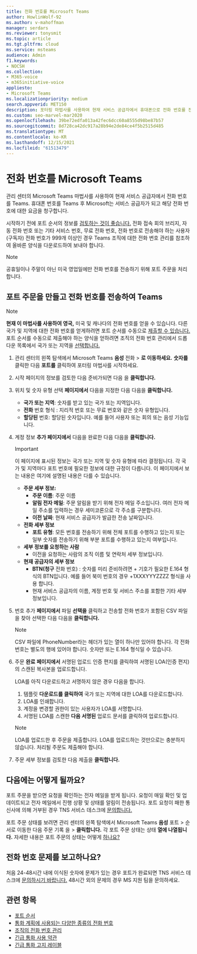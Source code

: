 ```yaml
---
title: 전화 번호를 Microsoft Teams
author: HowlinWolf-92
ms.author: v-mahoffman
manager: serdars
ms.reviewer: tonysmit
ms.topic: article
ms.tgt.pltfrm: cloud
ms.service: msteams
audience: Admin
f1.keywords:
- NOCSH
ms.collection:
- M365-voice
- m365initiative-voice
appliesto:
- Microsoft Teams
ms.localizationpriority: medium
search.appverid: MET150
description: 포터링 마법사를 사용하여 현재 서비스 공급자에서 휴대폰으로 전화 번호를 전송하는 Microsoft Teams.
ms.custom: seo-marvel-mar2020
ms.openlocfilehash: 39be72edfa013a42fec6dcc60a8555d98be87b57
ms.sourcegitcommit: 8d728ca42dc917a28b94e2de84ce4f5b2515d485
ms.translationtype: MT
ms.contentlocale: ko-KR
ms.lasthandoff: 12/15/2021
ms.locfileid: "61513479"
---
```

# <a name="transfer-phone-numbers-to-microsoft-teams"></a>전화 번호를 Microsoft Teams

관리 센터의 Microsoft Teams 마법사를 사용하여 현재 서비스 공급자에서 전화 번호를 Teams. 휴대폰 번호를 Teams 후 Microsoft는 서비스 공급자가 되고 해당 전화 번호에 대한 요금을 청구합니다.

시작하기 전에 포트 순서의 정보를 [검토하는 것이 좋습니다.](port-order-overview.md) 전화 접속 회의 브리지, 자동 전화 번호 또는 기타 서비스 번호, 무료 전화 번호, 전화 번호로 전송해야 하는 사용자(구독자) 전화 번호가 999개 [](../manage-phone-numbers-for-your-organization/manage-phone-numbers-for-your-organization.md) 이상인 경우 Teams 조직에 대한 전화 번호 관리를 참조하여 올바른 양식을 다운로드하여 보내야 합니다.

  > [!NOTE]
  > 공휴일이나 주말이 아닌 미국 영업일에만 전화 번호를 전송하기 위해 포트 주문을 처리합니다.

## <a name="create-a-port-order-and-transfer-your-phone-numbers-to-teams"></a>포트 주문을 만들고 전화 번호를 전송하여 Teams

> [!NOTE]
> **현재 이 마법사를 사용하여 영국,** 미국 및 캐나다의 전화 번호를 얻을 수 있습니다. 다른 국가 및 지역에 대한 전화 번호를 얻게하려면 포트 순서를 수동으로 [제출할 수 있습니다.](manually-submit-port-order.md) 포트 순서를 수동으로 제출해야 하는 양식을 얻하려면 조직의 전화 번호 관리에서 드롭다운 목록에서 국가 또는 지역을 [선택합니다.](../manage-phone-numbers-for-your-organization/manage-phone-numbers-for-your-organization.md)

1. 관리 센터의 왼쪽 탐색에서 Microsoft Teams **음성** 전화  >  **로 이동하세요.** **숫자를** 클릭한 다음 **포트를** 클릭하여 포터링 마법사를 시작하세요.
2. 시작 페이지의 정보를  검토한 다음 준비가되면 다음 을 **클릭합니다.**
3. 위치 및 숫자 유형 선택 **페이지에서** 다음을 지정한 다음 다음을 **클릭합니다.**

    - **국가 또는 지역**: 숫자를 받고 있는 국가 또는 지역입니다.
    - **전화** 번호 형식 : 지리적 번호 또는 무료 번호와 같은 숫자 유형입니다.
    - **할당된** 번호: 할당된 숫자입니다. 예를 들어 사용자 또는 회의 또는 음성 기능입니다.

4. 계정 정보 **추가 페이지에서** 다음을 완료한 다음 다음을 **클릭합니다.**

    > [!IMPORTANT]
    > 이 페이지에 표시된 정보는 국가 또는 지역 및 숫자 유형에 따라 결정됩니다. 각 국가 및 지역마다 포트 번호에 필요한 정보에 대한 규정이 다릅니다. 이 페이지에서 보는 내용은 여기에 설명된 내용은 다를 수 있습니다.

    - **주문 세부 정보:** 
        - **주문 이름**: 주문 이름
        - **알림 전자 메일**: 주문 알림을 받기 위해 전자 메일 주소입니다. 여러 전자 메일 주소를 입력하는 경우 세미코론으로 각 주소를 구분합니다.
        - **이전 날짜**: 현재 서비스 공급자가 발급한 전송 날짜입니다.
    - **전화 세부 정보**
        - **포트 유형**: 모든 번호를 전송하기 위해 전체 포트를 수행하고 있는지 또는 일부 숫자를 전송하기 위해 부분 포트를 수행하고 있는지 여부입니다.
    - **세부 정보를 요청하는 사람**  
        - 이전을 요청하는 사람의 조직 이름 및 연락처 세부 정보입니다.
    - **현재 공급자의 세부 정보**
        - **BTN(청구** 전화 번호) : 숫자를 미리 준비하려면 + 기호가 필요한 E.164 형식의 BTN입니다. 예를 들어 북미 번호의 경우 +1XXXYYYZZZZ 형식을 사용 합니다.
        - 현재 서비스 공급자의 이름, 계정 번호 및 서비스 주소를 포함한 기타 세부 정보입니다.
            
5. 번호 추가 **페이지에서** 파일 **선택을** 클릭하고 전송할 전화 번호가 포함된 CSV 파일을 찾아 선택한 다음 다음을 **클릭합니다.**  

    > [!NOTE]
    > CSV 파일에 PhoneNumber라는 헤더가 있는 열이 하나만 있어야 합니다. 각 전화 번호는 별도의 행에 있어야 합니다. 숫자만 또는 E.164 형식일 수 있습니다.

6. 주문 **완료** **페이지에서** 서명된 업로드 인증 편지를 클릭하여 서명된 LOA(인증 편지)의 스캔된 복사본을 업로드합니다.

    LOA를 아직 다운로드하고 서명하지 않은 경우 다음을 합니다.
    
    1. 템플릿 **다운로드를 클릭하여** 국가 또는 지역에 대한 LOA를 다운로드합니다. 
    2. LOA를 인쇄합니다.
    3. 계정을 변경할 권한이 있는 사용자가 LOA를 서명합니다.
    4. 서명된 LOA를 스캔한 **다음 서명된** 업로드 문서를 클릭하여 업로드합니다.

    > [!NOTE]
    > LOA를 업로드한 후 주문을 제출합니다. LOA를 업로드하는 것만으로는 충분하지 않습니다. 처리될 주문도 제출해야 합니다.

7. 주문 세부 정보를 검토한 다음 제출을 **클릭합니다.**


## <a name="what-happens-next"></a>다음에는 어떻게 될까요?

포트 주문을 받으면 요청을 확인하는 전자 메일을 받게 됩니다. 요청이 매일 확인 및 업데이트되고 전자 메일에서 진행 상황 및 상태를 알림이 전송됩니다. 포트 요청이 패한 통신사에 의해 거부된 경우 TNS 서비스 데스크에 [문의합니다.](../manage-phone-numbers-for-your-organization/contact-tns-service-desk.md)

포트 주문 상태를 보려면 관리 센터의 왼쪽 탐색에서 Microsoft Teams **음성** 포트 > 순서로 이동한 다음 주문 기록 을  >   **클릭합니다.** 각 포트 주문 상태는 상태 **열에 나열됩니다.** 자세한 내용은 포트 주문의 상태는 어떻게 [하나요?](port-order-status.md)


## <a name="reporting-telephone-number-issues"></a>전화 번호 문제를 보고하나요?
처음 24-48시간 내에 이식된 숫자에 문제가 있는 경우 포트가 완료되면 TNS 서비스 데스크에 [문의하시기 바랍니다.](../manage-phone-numbers-for-your-organization/contact-tns-service-desk.md) 48시간 외의 문제의 경우 MS 지원 팀을 문의하세요.

## <a name="related-topics"></a>관련 항목

- [포트 순서](port-order-overview.md)
- [통화 계획에 사용되는 다양한 종류의 전화 번호](../different-kinds-of-phone-numbers-used-for-calling-plans.md)
- [조직의 전화 번호 관리](../manage-phone-numbers-for-your-organization/manage-phone-numbers-for-your-organization.md)
- [긴급 통화 사용 약관](../emergency-calling-terms-and-conditions.md)
- [긴급 통화 고지 레이블](https://github.com/MicrosoftDocs/OfficeDocs-SkypeForBusiness/blob/live/Teams/downloads/emergency-calling/emergency-calling-label-(en-us)-(v.1.0).zip?raw=true)
